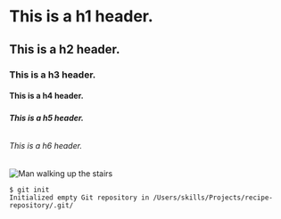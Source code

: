 # <h1> This is a h1 header.
## <h2> This is a h2 header.
### <h3> This is a h3 header.
#### <h4> This is a h4 header.
##### <h5> This is a h5 header.
###### <h6> This is a h6 header.
  
  ![Man walking up the stairs](https://images.unsplash.com/photo-1679835568494-e2a6299590f2?ixlib=rb-4.0.3&ixid=MnwxMjA3fDB8MHx0b3BpYy1mZWVkfDE4fHhIeFlUTUhMZ09jfHxlbnwwfHx8fA%3D%3D&auto=format&fit=crop&w=500&q=60)
  
  ```
  $ git init
Initialized empty Git repository in /Users/skills/Projects/recipe-repository/.git/
  ```
